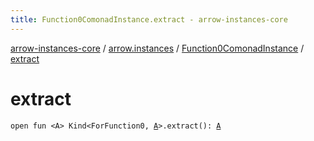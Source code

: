 ```yaml
---
title: Function0ComonadInstance.extract - arrow-instances-core
---
```


[arrow-instances-core](../../index.html) / [arrow.instances](../index.html) / [Function0ComonadInstance](index.html) / [extract](./extract.html)

# extract

`open fun <A> Kind<ForFunction0, `[`A`](extract.html#A)`>.extract(): `[`A`](extract.html#A)